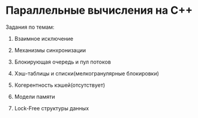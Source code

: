 
# Параллельные вычисления на C++ 

Задания по темам:

1) Взаимное исключение

2) Механизмы синхронизации

3) Блокирующая очередь и пул потоков

4) Хэш-таблицы и списки(мелкогранулярные блокировки)

5) Когерентность кэшей(отсутствует)

6) Модели памяти

7) Lock-Free структуры данных
